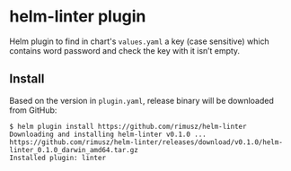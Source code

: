 # helm-linter plugin

Helm plugin to find in chart's `values.yaml` a key (case sensitive) which contains word password and check the key with it isn’t empty.

## Install

Based on the version in `plugin.yaml`, release binary will be downloaded from GitHub:

```
$ helm plugin install https://github.com/rimusz/helm-linter
Downloading and installing helm-linter v0.1.0 ...
https://github.com/rimusz/helm-linter/releases/download/v0.1.0/helm-linter_0.1.0_darwin_amd64.tar.gz
Installed plugin: linter
```
